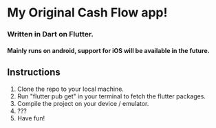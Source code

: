 # My Original Cash Flow app!
### Written in Dart on Flutter.
#### Mainly runs on android, support for iOS will be available in the future.

## Instructions

1. Clone the repo to your local machine.
2. Run "flutter pub get" in your terminal to fetch the flutter packages.
3. Compile the project on your device / emulator.
4. ???
5. Have fun!
